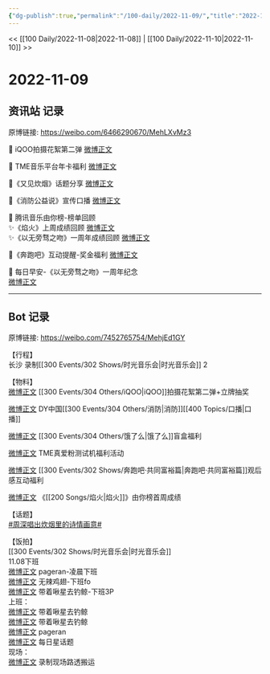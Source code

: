 ```yaml
---
{"dg-publish":true,"permalink":"/100-daily/2022-11-09/","title":"2022-11-09"}
---
```



<< [[100 Daily/2022-11-08\|2022-11-08]] | [[100 Daily/2022-11-10\|2022-11-10]] >>

# 2022-11-09

## 资讯站 记录

原博链接: https://weibo.com/6466290670/MehLXvMz3

🌟 iQOO拍摄花絮第二弹 [微博正文](https://m.weibo.cn/6466290670/4833878529544279)

🌟 TME音乐平台年卡福利 [微博正文](https://m.weibo.cn/6466290670/4833878252192060)

🌟《又见炊烟》话题分享 [微博正文](https://m.weibo.cn/6466290670/4833879409821582)

🌟《消防公益说》宣传口播 [微博正文](https://m.weibo.cn/6466290670/4833959949110603)

🌟 腾讯音乐由你榜-榜单回顾  
✨《焰火》上周成绩回顾 [微博正文](https://m.weibo.cn/6466290670/4833850004605670)  
✨《以无旁骛之吻》一周年成绩回顾 [微博正文](https://m.weibo.cn/6466290670/4833878928263539)

🌟《奔跑吧》互动提醒-奖金福利 [微博正文](https://m.weibo.cn/6466290670/4833912121460409)

🌟 每日早安-《以无旁骛之吻》一周年纪念  
[微博正文](https://m.weibo.cn/6466290670/4833818764906606)

---
## Bot 记录

原博链接: https://weibo.com/7452765754/MehjEd1GY

【行程】  
长沙 录制[[300 Events/302 Shows/时光音乐会\|时光音乐会]] 2

【物料】  
[微博正文](http://weibo.com/6378846558/MecSYrg7j) [[300 Events/304 Others/iQOO\|iQOO]]拍摄花絮第二弹+立牌抽奖

[微博正文](http://weibo.com/6466290670/Mefs6Ce5d) DY中国[[300 Events/304 Others/消防\|消防]][[400 Topics/口播\|口播]]

[微博正文](http://weibo.com/1282440983/MeePR2rFr) [[300 Events/304 Others/饿了么\|饿了么]]盲盒福利

[微博正文](https://weibo.com/6604869546/MedhJgGAs) TME真爱粉测试机福利活动

[微博正文](https://weibo.com/5242381821/MedJMwyPV) [[300 Events/302 Shows/奔跑吧·共同富裕篇\|奔跑吧·共同富裕篇]]观后感互动福利

[微博正文](http://weibo.com/6733257358/MecxhoHO0) 《[[200 Songs/焰火\|焰火]]》由你榜首周成绩

【话题】  
[#周深唱出炊烟里的诗情画意#](https://s.weibo.com/weibo?q=%23%E5%91%A8%E6%B7%B1%E5%94%B1%E5%87%BA%E7%82%8A%E7%83%9F%E9%87%8C%E7%9A%84%E8%AF%97%E6%83%85%E7%94%BB%E6%84%8F%23)

【饭拍】  
[[300 Events/302 Shows/时光音乐会\|时光音乐会]]  
11.08下班  
[微博正文](http://weibo.com/7633014126/Mebedm9Gx) pageran-凌晨下班  
[微博正文](http://weibo.com/7495641082/Me9M3cThl) 无辣鸡翅-下班fo  
[微博正文](https://weibo.com/3246571812/Mec9J6DS5) 带着啾星去钓鲸-下班3P  
上班：  
[微博正文](http://weibo.com/3246571812/MedZ4pAcC) 带着啾星去钓鲸  
[微博正文](http://weibo.com/3246571812/Megxvs6jg) 带着啾星去钓鲸  
[微博正文](http://weibo.com/7633014126/MehfZ3x4A) pageran  
[微博正文](http://weibo.com/p/1000006962149176_MeeohibRR) 每日星话题  
现场：  
[微博正文](https://weibo.com/6108895035/Meg6AvJCX) 录制现场路透搬运
